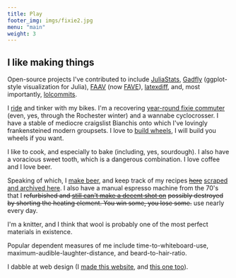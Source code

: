 ```yaml
--- 
title: Play 
footer_img: imgs/fixie2.jpg 
menu: "main"
weight: 3
---
```


I like making things
--------------------

Open-source projects I've contributed to include
[JuliaStats](https://github.com/JuliaStats/),
[Gadfly](https://github.com/dcjones/Gadfly.jl) (ggplot-style
visualization for Julia), [FAAV](https://github.com/JoFrhwld/FAAV) (now
[FAVE](https://github.com/JoFrhwld/FAVE)),
[latexdiff](https://github.com/ftilmann/latexdiff/), and, most
importantly, [lolcommits](https://github.com/mroth/lolcommits).

I [ride](https://www.strava.com/athletes/1622041) and tinker with my bikes.  I'm
a recovering [year-round fixie
commuter](http://www.flickr.com/photos/dklein/5238069139/) (even, yes, through
the Rochester winter) and a wannabe cyclocrosser.  I have a stable of mediocre
craigslist Bianchis onto which I've lovingly frankensteined modern groupsets.  I
love to [build
wheels](https://www.instagram.com/stories/highlights/17884357165792166/), I will
build you wheels if you want.

I like to cook, and especially to bake (including, yes, sourdough). I also have
a voracious sweet tooth, which is a dangerous combination. I love coffee and I
love beer.

Speaking of which, I [make
beer](http://www.flickr.com/photos/dklein/sets/72157631977977079/), and keep
track of my recipes ~~[here](https://www.brewtoad.com/users/15935)~~ [scraped
and archived here](https://github.com/kleinschmidt/brewtoad-scrape.jl).  I also
have a manual espresso machine from the 70's that I ~~refurbished and [still
can't make a decent shot
on](http://www.flickr.com/photos/dklein/8173954507/in/set-72157631978802462)~~
~~possibly destroyed by shorting the heating element. You win some, you lose
some.~~ use nearly every day.

I'm a knitter, and I think that wool is probably one of the most perfect
materials in existence.

Popular dependent measures of me include time-to-whiteboard-use,
maximum-audible-laughter-distance, and beard-to-hair-ratio.

I dabble at web design (I [made this website](/blog/hello-world/), and [this one
too](https://www.margaretbray.com/)).
